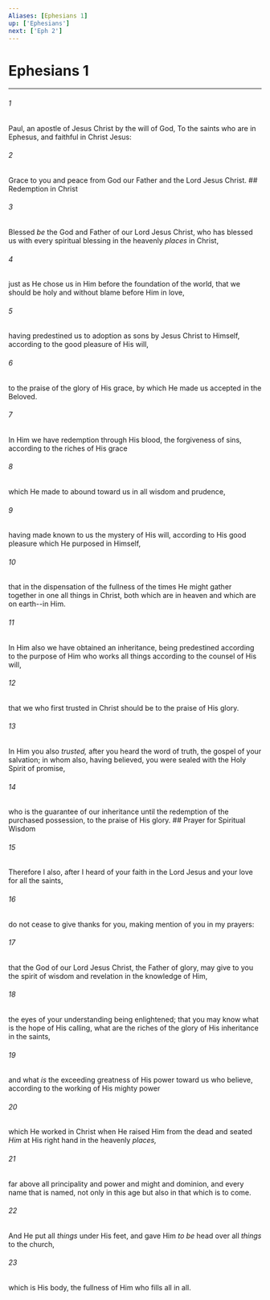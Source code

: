 ```yaml
---
Aliases: [Ephesians 1]
up: ['Ephesians']
next: ['Eph 2']
---
```

# Ephesians 1

***


###### 1 
Paul, an apostle of Jesus Christ by the will of God, To the saints who are in Ephesus, and faithful in Christ Jesus: 

###### 2 
Grace to you and peace from God our Father and the Lord Jesus Christ. ## Redemption in Christ 

###### 3 
Blessed _be_ the God and Father of our Lord Jesus Christ, who has blessed us with every spiritual blessing in the heavenly _places_ in Christ, 

###### 4 
just as He chose us in Him before the foundation of the world, that we should be holy and without blame before Him in love, 

###### 5 
having predestined us to adoption as sons by Jesus Christ to Himself, according to the good pleasure of His will, 

###### 6 
to the praise of the glory of His grace, by which He made us accepted in the Beloved. 

###### 7 
In Him we have redemption through His blood, the forgiveness of sins, according to the riches of His grace 

###### 8 
which He made to abound toward us in all wisdom and prudence, 

###### 9 
having made known to us the mystery of His will, according to His good pleasure which He purposed in Himself, 

###### 10 
that in the dispensation of the fullness of the times He might gather together in one all things in Christ, both which are in heaven and which are on earth--in Him. 

###### 11 
In Him also we have obtained an inheritance, being predestined according to the purpose of Him who works all things according to the counsel of His will, 

###### 12 
that we who first trusted in Christ should be to the praise of His glory. 

###### 13 
In Him you also _trusted,_ after you heard the word of truth, the gospel of your salvation; in whom also, having believed, you were sealed with the Holy Spirit of promise, 

###### 14 
who is the guarantee of our inheritance until the redemption of the purchased possession, to the praise of His glory. ## Prayer for Spiritual Wisdom 

###### 15 
Therefore I also, after I heard of your faith in the Lord Jesus and your love for all the saints, 

###### 16 
do not cease to give thanks for you, making mention of you in my prayers: 

###### 17 
that the God of our Lord Jesus Christ, the Father of glory, may give to you the spirit of wisdom and revelation in the knowledge of Him, 

###### 18 
the eyes of your understanding being enlightened; that you may know what is the hope of His calling, what are the riches of the glory of His inheritance in the saints, 

###### 19 
and what _is_ the exceeding greatness of His power toward us who believe, according to the working of His mighty power 

###### 20 
which He worked in Christ when He raised Him from the dead and seated _Him_ at His right hand in the heavenly _places,_ 

###### 21 
far above all principality and power and might and dominion, and every name that is named, not only in this age but also in that which is to come. 

###### 22 
And He put all _things_ under His feet, and gave Him _to be_ head over all _things_ to the church, 

###### 23 
which is His body, the fullness of Him who fills all in all.
